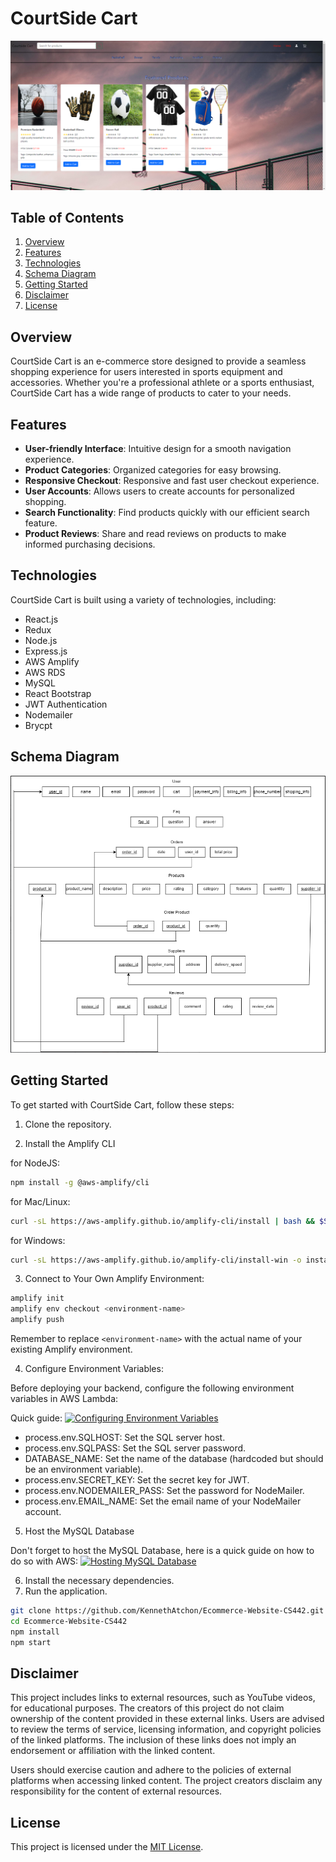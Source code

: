 # CourtSide Cart

![CourtSide Cart](resources/courtsidecart.png)

## Table of Contents

1. [Overview](#overview)
2. [Features](#features)
3. [Technologies](#technologies)
4. [Schema Diagram](#schema-diagram)
5. [Getting Started](#getting-started)
6. [Disclaimer](#disclaimer)
7. [License](#license)

## Overview <a name="overview"></a>

CourtSide Cart is an e-commerce store designed to provide a seamless shopping experience for users interested in sports equipment and accessories. Whether you're a professional athlete or a sports enthusiast, CourtSide Cart has a wide range of products to cater to your needs.

## Features <a name="features"></a>

- **User-friendly Interface**: Intuitive design for a smooth navigation experience.
- **Product Categories**: Organized categories for easy browsing.
- **Responsive Checkout**: Responsive and fast user checkout experience.
- **User Accounts**: Allows users to create accounts for personalized shopping.
- **Search Functionality**: Find products quickly with our efficient search feature.
- **Product Reviews**: Share and read reviews on products to make informed purchasing decisions.

## Technologies <a name="technologies"></a>

CourtSide Cart is built using a variety of technologies, including:

- React.js
- Redux
- Node.js
- Express.js
- AWS Amplify
- AWS RDS
- MySQL
- React Bootstrap
- JWT Authentication
- Nodemailer
- Brycpt

## Schema Diagram <a name="schema-diagram"></a>

![Relational Schema](resources/schema.png)

## Getting Started <a name="getting-started"></a>

To get started with CourtSide Cart, follow these steps:

1. Clone the repository.

2. Install the Amplify CLI

for NodeJS:
```bash
npm install -g @aws-amplify/cli
```

for Mac/Linux:
```bash
curl -sL https://aws-amplify.github.io/amplify-cli/install | bash && $SHELL
```

for Windows:
```bash
curl -sL https://aws-amplify.github.io/amplify-cli/install-win -o install.cmd && install.cmd
```

3. Connect to Your Own Amplify Environment:

 ```bash
 amplify init
 amplify env checkout <environment-name>
 amplify push  
```
Remember to replace `<environment-name>` with the actual name of your existing Amplify environment.

4. Configure Environment Variables:

Before deploying your backend, configure the following environment variables in AWS Lambda:

Quick guide: 
[![Configuring Environment Variables](https://img.youtube.com/vi/znafbn7Wh-o/0.jpg)](https://youtu.be/znafbn7Wh-o?si=mXcK9OJGS0sLMNGX)

- process.env.SQLHOST: Set the SQL server host.
- process.env.SQLPASS: Set the SQL server password.
- DATABASE_NAME: Set the name of the database (hardcoded but should be an environment variable).
- process.env.SECRET_KEY: Set the secret key for JWT.
- process.env.NODEMAILER_PASS: Set the password for NodeMailer.
- process.env.EMAIL_NAME: Set the email name of your NodeMailer account.

5. Host the MySQL Database

Don't forget to host the MySQL Database, here is a quick guide on how to do so with AWS: 
[![Hosting MySQL Database](https://img.youtube.com/vi/by0EJ4qL8ek/0.jpg)](https://youtu.be/by0EJ4qL8ek?si=s2RPVavnzXMEcvwi)


6. Install the necessary dependencies.
7. Run the application.

```bash
git clone https://github.com/KennethAtchon/Ecommerce-Website-CS442.git
cd Ecommerce-Website-CS442
npm install   
npm start     
```
## Disclaimer <a name="disclaimer"></a>

This project includes links to external resources, such as YouTube videos, for educational purposes. The creators of this project do not claim ownership of the content provided in these external links. Users are advised to review the terms of service, licensing information, and copyright policies of the linked platforms. The inclusion of these links does not imply an endorsement or affiliation with the linked content.

Users should exercise caution and adhere to the policies of external platforms when accessing linked content. The project creators disclaim any responsibility for the content of external resources.


## License <a name="license"></a>

This project is licensed under the [MIT License](LICENSE).
